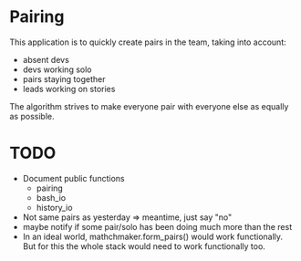 # Pairing

This application is to quickly create pairs in the team, taking 
into account:
* absent devs
* devs working solo
* pairs staying together
* leads working on stories 

The algorithm strives to make everyone pair with everyone else as equally as possible.


# TODO

* Document public functions
	* pairing
	* bash_io
	* history_io
* Not same pairs as yesterday => meantime, just say "no"
* maybe notify if some pair/solo has been doing much more than the rest
* In an ideal world, mathchmaker.form_pairs() would work functionally. But for this the whole stack would need to work functionally too.